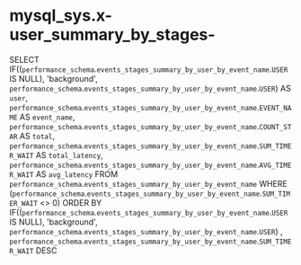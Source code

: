 # mysql_sys.x-user_summary_by_stages-

SELECT 
    IF((`performance_schema`.`events_stages_summary_by_user_by_event_name`.`USER` IS NULL),
        'background',
        `performance_schema`.`events_stages_summary_by_user_by_event_name`.`USER`) AS `user`,
    `performance_schema`.`events_stages_summary_by_user_by_event_name`.`EVENT_NAME` AS `event_name`,
    `performance_schema`.`events_stages_summary_by_user_by_event_name`.`COUNT_STAR` AS `total`,
    `performance_schema`.`events_stages_summary_by_user_by_event_name`.`SUM_TIMER_WAIT` AS `total_latency`,
    `performance_schema`.`events_stages_summary_by_user_by_event_name`.`AVG_TIMER_WAIT` AS `avg_latency`
FROM
    `performance_schema`.`events_stages_summary_by_user_by_event_name`
WHERE
    (`performance_schema`.`events_stages_summary_by_user_by_event_name`.`SUM_TIMER_WAIT` <> 0)
ORDER BY IF((`performance_schema`.`events_stages_summary_by_user_by_event_name`.`USER` IS NULL),
    'background',
    `performance_schema`.`events_stages_summary_by_user_by_event_name`.`USER`) , `performance_schema`.`events_stages_summary_by_user_by_event_name`.`SUM_TIMER_WAIT` DESC
